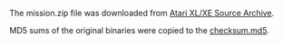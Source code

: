 The mission.zip file was downloaded from [Atari XL/XE Source Archive](http://sources.pigwa.net/).

MD5 sums of the original binaries were copied to the [checksum.md5](../checksum.md5).
```
```